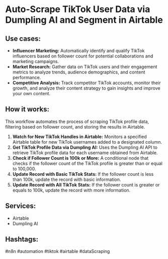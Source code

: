 # Auto-Scrape TikTok User Data via Dumpling AI and Segment in Airtable

## Use cases:

- **Influencer Marketing:** Automatically identify and qualify TikTok influencers based on follower count for potential collaborations and marketing campaigns.
- **Market Research:** Gather data on TikTok users and their engagement metrics to analyze trends, audience demographics, and content performance.
- **Competitive Analysis:** Track competitor TikTok accounts, monitor their growth, and analyze their content strategy to gain insights and improve your own content.

## How it works:

This workflow automates the process of scraping TikTok profile data, filtering based on follower count, and storing the results in Airtable.

1.  **Watch for New TikTok Handles in Airtable:** Monitors a specified Airtable table for new TikTok usernames added to a designated column.
2.  **Get TikTok Profile Data via Dumpling AI:** Uses the Dumpling AI API to retrieve TikTok profile data for each username obtained from Airtable.
3.  **Check if Follower Count is 100k or More:**  A conditional node that checks if the follower count of the TikTok profile is greater than or equal to 100,000.
4.  **Update Record with Basic TikTok Stats:** If the follower count is less than 100k, update the record with basic information.
5.  **Update Record with All TikTok Stats:** If the follower count is greater or equals to 100k, update the record with more information.

## Services:

-   Airtable
-   Dumpling AI

## Hashtags:

#n8n #automation #tiktok #airtable #dataScraping
